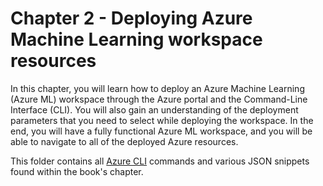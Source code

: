 # Chapter 2 - Deploying Azure Machine Learning workspace resources

In this chapter, you will learn how to deploy an Azure Machine Learning (Azure ML) workspace through the Azure portal and the Command-Line Interface (CLI). You will also gain an understanding of the deployment parameters that you need to select while deploying the workspace. In the end, you will have a fully functional Azure ML workspace, and you will be able to navigate to all of the deployed Azure resources.

This folder contains all [Azure CLI](https://docs.microsoft.com/cli/azure/install-azure-cli) commands and various JSON snippets found within the book's chapter.
